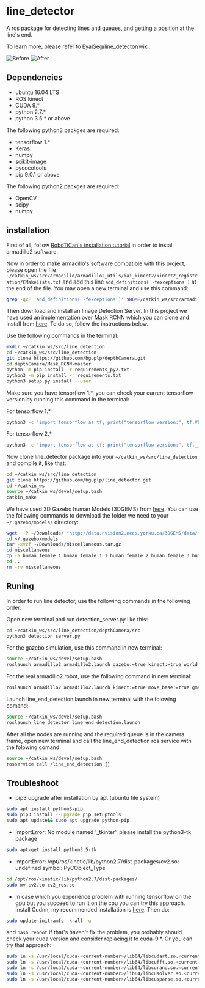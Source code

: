 # line_detector
A ros package for detecting lines and queues, and getting a position at the line's end.

To learn more, please refer to [EyalSeg/line_detector/wiki](https://github.com/EyalSeg/line_detector/wiki).


![Before ](https://user-images.githubusercontent.com/10437548/69551704-d1acba80-0fa5-11ea-925a-df94bf7a8c64.png)
![After ](https://user-images.githubusercontent.com/10437548/69559435-9ebcf380-0fb2-11ea-8f36-50b736af8c79.png)

## Dependencies
* ubuntu 16.04 LTS
* ROS kinect
* CUDA 9.*
* python 2.7.*
* python 3.5.* or above

The following python3 packges are required:
* tensorflow 1.*
* Keras
* numpy
* scikit-image
* pycocotools
* pip 9.0.1 or above

The following python2 packges are required:
* OpenCV
* scipy
* numpy

## installation
First of all, follow [RoboTiCan's installation tutorial](http://wiki.ros.org/armadillo2/Tutorials/Installation) in order to install armadillo2 software.

Now in order to make armadillo's software compatible with this project, please open the file `~/catkin_ws/src/armadillo/armadillo2_utils/iai_kinect2/kinect2_registration/CMakeLists.txt` and add this line `add_definitions( -fexceptions )` at the end of the file. You may open a new terminal and use this command:
```bash
grep -qxF 'add_definitions( -fexceptions )' $HOME/catkin_ws/src/armadillo/armadillo2_utils/iai_kinect2/kinect2_registration/CMakeLists.txt || echo -e "\nadd_definitions( -fexceptions )" >> $HOME/catkin_ws/src/armadillo/armadillo2_utils/iai_kinect2/kinect2_registration/CMakeLists.txt
```

Then download and install an Image Detection Server. In this project we have used an implementation over [Mask RCNN](https://github.com/matterport/Mask_RCNN) which you can clone and install from [here](https://github.com/bguplp/depthCamera). To do so, follow the instructions below.

Use the following commands in the terminal:
```bash
mkdir ~/catkin_ws/src/line_detection
cd ~/catkin_ws/src/line_detection
git clone https://github.com/bguplp/depthCamera.git
cd depthCamera/Mask_RCNN-master
python -m pip install -r requirements_py2.txt
python3 -m pip install -r requirements.txt
python3 setup.py install --user
```
Make sure you have tensorflow 1.*, you can check your current tensorflow version by running this command in the terminal:

For tensorflow 1.*
```bash
python3 -c 'import tensorflow as tf; print("tensorflow version:", tf.VERSION)'
```
For tensorflow 2.*
```bash
python3 -c 'import tensorflow as tf; print("tensorflow version:", tf.__version__)'
```
Now clone line_detector package into your `~/catkin_ws/src/line_detection` and compile it, like that:
```bash
cd ~/catkin_ws/src/line_detection
git clone https://github.com/bguplp/line_detector.git
cd ~/catkin_ws
source ~/catkin_ws/devel/setup.bash
catkin_make
```
We have used 3D Gazebo human Models (3DGEMS) from [here](http://data.nvision2.eecs.yorku.ca/3DGEMS/). You can use the following commands to download the folder we need to your `~/.gazebo/models/` directory: 
```bash
wget  -P ~/Downloads/ "http://data.nvision2.eecs.yorku.ca/3DGEMS/data/miscellaneous.tar.gz"
cd ~/.gazebo/models
tar -xvzf ~/Downloads/miscellaneous.tar.gz 
cd miscellaneous
cp -a human_female_1 human_female_1_1 human_female_2 human_female_3 human_female_4 human_male_1 human_male_1_1 human_male_2 human_male_3 human_male_4 ~/.gazebo/models/
cd ..
rm -rv miscellaneous
```

## Runing
In order to run line detector, use the following commands in the following order:

Open new terminal and run detection_server.py like this:
```bash
cd ~/catkin_ws/src/line_detection/depthCamera/src
python3 detection_server.py
```
For the gazebo simulation, use this command in new terminal:
```bash
source ~/catkin_ws/devel/setup.bash
roslaunch armadillo2 armadillo2.launch gazebo:=true kinect:=true world_name:="`rospack find line_detector`/coffee_line.world" map:="`rospack find line_detector`/coffee_line.yaml" have_map:=true move_base:=true amcl:=true lidar:=true x:="1.0" y:="1.0" Y:="1.0"
```
For the real armadillo2 robot, use the following command in new terminal:
```bash
roslaunch armadillo2 armadillo2.launch kinect:=true move_base:=true gmapping:=true lidar:=true
```
Launch line_end_detection.launch in new terminal with the folowing comand: 
```bash
source ~/catkin_ws/devel/setup.bash
roslaunch line_detector line_end_detection.launch
```
After all the nodes are running and the required queue is in the camera frame, open new terminal and call the line_end_detection ros service with the folowing comand:
```bash
source ~/catkin_ws/devel/setup.bash
rosservice call /line_end_detection {}
```
## Troubleshoot

* pip3 upgrade after installation by apt (ubuntu file system)
```bash
sudo apt install python3-pip
sudo pip3 install --upgrade pip setuptools
sudo apt update&& sudo apt upgrade python-pip
```

* ImportError: No module named '_tkinter', please install the python3-tk package
```bash
sudo apt-get install python3.5-tk
```

* ImportError: /opt/ros/kinetic/lib/python2.7/dist-packages/cv2.so: undefined symbol: PyCObject_Type
```bash
cd /opt/ros/kinetic/lib/python2.7/dist-packages/
sudo mv cv2.so cv2_ros.so
```

* In case which you experience problem with running tensorflow on the gpu but you succeed to run it on the cpu you can try this approach.
Install Cudnn, my recommended installation is [here](https://askubuntu.com/a/767270).
Then do:
```bash
sudo update-initramfs -k all -u
```
and ```bash reboot```
If that's haven't fix the problem, you probably should check your cuda version and consider replacing it to cuda-9.*.
Or you can try that approach:
```bash
sudo ln -s /usr/local/cuda-<current-number>/lib64/libcudart.so.<current-number> /usr/local/cuda-<current-number>/lib64/libcudart.so.<correct-number>
sudo ln -s /usr/local/cuda-<current-number>/lib64/libcufft.so.<current-number> /usr/local/cuda-<current-number>/lib64/libcufft.so.<correct-number>
sudo ln -s /usr/local/cuda-<current-number>/lib64/libcurand.so.<current-number> /usr/local/cuda-<current-number>/lib64/libcurand.so.<correct-number>
sudo ln -s /usr/local/cuda-<current-number>/lib64/libcusolver.so.<current-number> /usr/local/cuda-<current-number>/lib64/libcusolver.so.<correct-number>
sudo ln -s /usr/local/cuda-<current-number>/lib64/libcusparse.so.<current-number> /usr/local/cuda-<current-number>/lib64/libcusparse.so.<correct-number>
```
